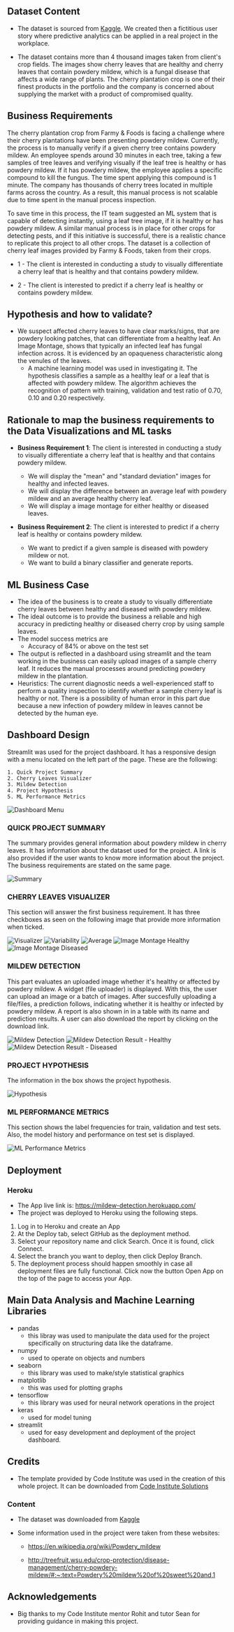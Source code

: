 ## Dataset Content
* The dataset is sourced from [Kaggle](https://www.kaggle.com/codeinstitute/cherry-leaves). We created then a fictitious user story where predictive analytics can be applied in a real project in the workplace.

* The dataset contains more than 4 thousand images taken from client's crop fields. The images show cherry leaves that are healthy and cherry leaves that contain powdery mildew, which is a fungal disease that affects a wide range of plants. The cherry plantation crop is one of their finest products in the portfolio and the company is concerned about supplying the market with a product of compromised quality.


## Business Requirements
The cherry plantation crop from Farmy & Foods is facing a challenge where their cherry plantations have been presenting powdery mildew. Currently, the process is to manually verify if a given cherry tree contains powdery mildew. An employee spends around 30 minutes in each tree, taking a few samples of tree leaves and verifying visually if the leaf tree is healthy or has powdery mildew. If it has powdery mildew, the employee applies a specific compound to kill the fungus. The time spent applying this compound is 1 minute.  The company has thousands of cherry trees located in multiple farms across the country. As a result, this manual process is not scalable due to time spent in the manual process inspection.

To save time in this process, the IT team suggested an ML system that is capable of detecting instantly, using a leaf tree image, if it is healthy or has powdery mildew. A similar manual process is in place for other crops for detecting pests, and if this initiative is successful, there is a realistic chance to replicate this project to all other crops. The dataset is a collection of cherry leaf images provided by Farmy & Foods, taken from their crops.


* 1 - The client is interested in conducting a study to visually differentiate a cherry leaf that is healthy and that contains powdery mildew.

* 2 - The client is interested to predict if a cherry leaf is healthy or contains powdery mildew.


## Hypothesis and how to validate?
* We suspect affected cherry leaves to have clear marks/signs, that are powdery looking patches, that can differentiate from a healthy leaf. An Image Montage, shows that typically an infected leaf has fungal infection across. It is evidenced by an opaqueness characteristic along the venules of the leaves.
    * A machine learning model was used in investigating it. The hypothesis classifies a sample as a healthy leaf or a leaf that is affected with powdery mildew. The algorithm achieves the recognition of pattern with training, validation and test ratio of 0.70, 0.10 and 0.20 respectively.


## Rationale to map the business requirements to the Data Visualizations and ML tasks

* **Business Requirement 1**: The client is interested in conducting a study to visually differentiate a cherry leaf that is healthy and that contains powdery mildew.
    - We will display the "mean" and "standard deviation" images for healthy and infected leaves.
    - We will display the difference between an average leaf with powdery mildew and an average healthy cherry leaf.
    - We will display a image montage for either healthy or diseased leaves.

* **Business Requirement 2**: The client is interested to predict if a cherry leaf is healthy or contains powdery mildew.
    - We want to predict if a given sample is diseased with powdery mildew or not. 
	- We want to build a binary classifier and generate reports.

## ML Business Case
* The idea of the business is to create a study to visually differentiate cherry leaves between healthy and diseased with powdery mildew. 
* The ideal outcome is to provide the business a reliable and high accuracy in predicting healthy or diseased cherry crop by using sample leaves.
* The model success metrics are 
    * Accuracy of 84% or above on the test set
* The output is reflected in a dashboard using streamlit and the team working in the business can easily upload images of a sample cherry leaf. It reduces the manual processes around predicting powdery mildew in the plantation.
* Heuristics: The current diagnostic needs a well-experienced staff to perform a quality inspection to identify whether a sample cherry leaf is healthy or not. There is a possibility of human error in this part due because a new infection of powdery mildew in leaves cannot be detected by the human eye.


## Dashboard Design
Streamlit was used for the project dashboard. It has a responsive design with a menu located on the left part of the page. These are the following:

    1. Quick Project Summary
    2. Cherry Leaves Visualizer
    3. Mildew Detection
    4. Project Hypothesis
    5. ML Performance Metrics

![Dashboard Menu](/media/menu.PNG)

### QUICK PROJECT SUMMARY
The summary provides general information about powdery mildew in cherry leaves. It has information about the dataset used for the project. A link is also provided if the user wants to know more information about the project. The business requirements are stated on the same page.

![Summary](/media/summary.PNG)

### CHERRY LEAVES VISUALIZER
This section will answer the first business requirement. It has three checkboxes as seen on the following image that provide more information when ticked.

![Visualizer](/media/visualizer.PNG)
![Variability](/media/visualizer1.PNG)
![Average](/media/visualizer2.PNG)
![Image Montage Healthy](/media/visualizerhealthy.PNG)
![Image Montage Diseased](/media/visualizerdiseased.PNG)

### MILDEW DETECTION
This part evaluates an uploaded image whether it's healthy or affected by powdery mildew. A widget (file uploader) is displayed. With this, the user can upload an image or a batch of images. After succesfully uploading a file/files, a prediction follows, indicating whether it is healthy or infected by powdery mildew. A report is also shown in in a table with its name and prediction results. A user can also download the report by clicking on the download link.

![Mildew Detection](/media/detection.PNG)
![Mildew Detection Result - Healthy](/media/detectionresult.PNG)
![Mildew Detection Result - Diseased](/media/detectionresult2.PNG)

### PROJECT HYPOTHESIS
The information in the box shows the project hypothesis.

![Hypothesis](/media/hypothesis.PNG)

### ML PERFORMANCE METRICS
This section shows the label frequencies for train, validation and test sets. Also, the model history and performance on test set is displayed.

![ML Performance Metrics](/media/metrics.PNG)


## Deployment
### Heroku

* The App live link is: https://mildew-detection.herokuapp.com/ 
* The project was deployed to Heroku using the following steps.

1. Log in to Heroku and create an App
2. At the Deploy tab, select GitHub as the deployment method.
3. Select your repository name and click Search. Once it is found, click Connect.
4. Select the branch you want to deploy, then click Deploy Branch.
5. The deployment process should happen smoothly in case all deployment files are fully functional. Click now the button Open App on the top of the page to access your App.


## Main Data Analysis and Machine Learning Libraries
* pandas 
    - this libray was used to manipulate the data used for the project specifically on structuring data like the dataframe.
* numpy 
    - used to operate on objects and numbers
* seaborn
    - this library was used to make/style statistical graphics
* matplotlib 
    - this was used for plotting graphs
* tensorflow
    - this library was used for neural network operations in the project
* keras
    - used for model tuning
* streamlit
    - used for easy development and deployment of the project dashboard.


## Credits 

* The template provided by Code Institute was used in the creation of this whole project. It can be downloaded from [Code Institute Solutions](https://github.com/Code-Institute-Solutions/milestone-project-mildew-detection-in-cherry-leaves)

### Content 

- The dataset was downloaded from [Kaggle](https://www.kaggle.com/datasets/codeinstitute/cherry-leaves)

- Some information used in the project were taken from these websites:

    * https://en.wikipedia.org/wiki/Powdery_mildew

    * http://treefruit.wsu.edu/crop-protection/disease-management/cherry-powdery-mildew/#:~:text=Powdery%20mildew%20of%20sweet%20and,1

## Acknowledgements
* Big thanks to my Code Institute mentor Rohit and tutor Sean for providing guidance in making this project.
